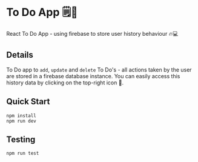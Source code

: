 # To Do App 🗒️📎
React To Do App - using firebase to store user history behaviour 🔥💻 

## Details 
To Do app to `add`, `update` and `delete` To Do's - all actions taken by the user are stored in a firebase database instance. You can easily access this history data by clicking on the top-right icon 📖.

## Quick Start 
```
npm install
npm run dev 
``` 

## Testing 
```
npm run test 
``` 
